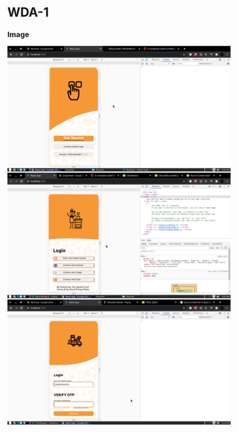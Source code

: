 # WDA-1

###  Image 
![alt](https://github.com/shaikh-israr/WDA-1/blob/master/screenshot/homepage.png)
![alt](https://github.com/shaikh-israr/WDA-1/blob/master/screenshot/Loginoage.png)
![alt](https://github.com/shaikh-israr/WDA-1/blob/master/screenshot/thirdPage.png)
